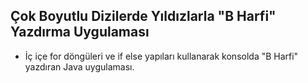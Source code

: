 ## Çok Boyutlu Dizilerde Yıldızlarla "B Harfi" Yazdırma Uygulaması
- İç içe for döngüleri ve if else yapıları kullanarak konsolda "B Harfi" yazdıran Java uygulaması.
